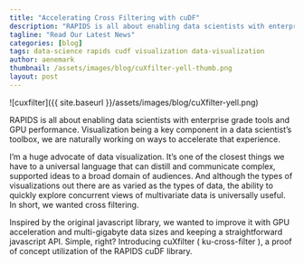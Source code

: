 ```yaml
---
title: "Accelerating Cross Filtering with cuDF"
description: "RAPIDS is all about enabling data scientists with enterprise grade tools and GPU performance. Visualization being a key component in a data scientist’s toolbox, we are naturally working on ways to accelerate that experience."
tagline: "Read Our Latest News"
categories: [blog]
tags: data-science rapids cudf visualization data-visualization
author: aenemark
thumbnail: /assets/images/blog/cuXfilter-yell-thumb.png
layout: post
---
```

![cuxfilter]({{ site.baseurl }}/assets/images/blog/cuXfilter-yell.png)


RAPIDS is all about enabling data scientists with enterprise grade tools and GPU performance. Visualization being a key component in a data scientist’s toolbox, we are naturally working on ways to accelerate that experience.<!--more-->

I’m a huge advocate of data visualization. It’s one of the closest things we have to a universal language that can distill and communicate complex, supported ideas to a broad domain of audiences. And although the types of visualizations out there are as varied as the types of data, the ability to quickly explore concurrent views of multivariate data is universally useful. In short, we wanted cross filtering.

Inspired by the original javascript library, we wanted to improve it with GPU acceleration and multi-gigabyte data sizes and keeping a straightforward javascript API. Simple, right? Introducing cuXfilter ( ku-cross-filter ), a proof of concept utilization of the RAPIDS cuDF library.